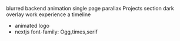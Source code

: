 blurred backend animation
single page
parallax
Projects section dark overlay
work experience a timeline
- animated logo
- nextjs
font-family: Ogg,times,serif